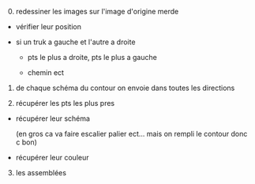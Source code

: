 0) redessiner les images sur l'image d'origine merde

  - vérifier leur position
  
  - si un truk a gauche et l'autre a droite 
  
    - pts le plus a droite, pts le plus a gauche

    - chemin ect


1) de chaque schéma du contour on envoie dans toutes les directions

2) récupérer les pts les plus pres

  - récupérer leur schéma
  
    (en gros ca va faire escalier palier ect... mais on rempli le contour donc c bon)
  
  - récupérer leur couleur
  
  
 3) les assemblées
 
































